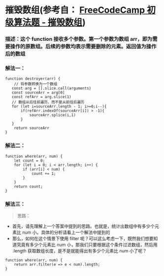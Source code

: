 # 摧毁数组(参考自： [FreeCodeCamp 初级算法题 - 摧毁数组](https://singsing.io/blog/fcc/basic-seek-and-destroy/#more))
### 描述：这个 function 接收多个参数。第一个参数为数组 arr，即为需要操作的原数组。后续的参数均表示需要删除的元素。返回值为操作后的数组
### 解法一：
```
function destroyer(arr) {
    // 将参数转换为一个数组
   const arg = [].slice.call(arguments)
   const sourceArr = arg[0]
   const refArr = arg.slice(1)
   // 数组从后往前遍历，而不是从前往后遍历
   for (let i=sourceArr.length - 1; i>=0;i--){
       if(refArr.indexOf(sourceArr[i]) > -1){
           sourceArr.splice(i,1)
       }
   }
    return sourceArr
}
```
### 解法二：
```
function where(arr, num) {
    let count = 0;
    for (let i = 0; i < arr.length; i++) {
        if (arr[i] < num) {
            count += 1;
        }
    }
    return count;
}
```

### 解法三：
> 思路：
* 首先，请先理解上一个答案中提到的思路。也就是，统计出数组中有多少个元素比 num 小。具体的分析请看上一个解法中提到的
* 那么，如何在这个情景下使用 filter 呢？可以这么考虑一下，既然我们想要知道究竟有多少个元素比 num 小，那我们只要根据这个条件过滤数组，然后用 .length 获取数组长度，是不是就能得出有多少个元素比 num 小了呢？
```
function where(arr, num) {
    return arr.filter(e => e < num).length;
}
```

